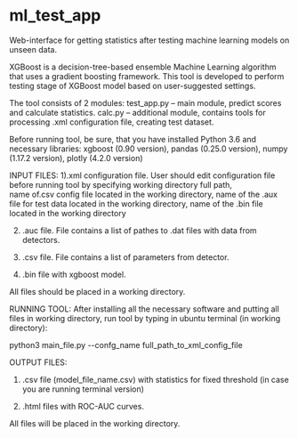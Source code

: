 # ml_test_app
Web-interface for getting statistics after testing machine learning models on unseen data.

XGBoost is a decision-tree-based ensemble Machine Learning algorithm that uses a gradient boosting framework. 
This tool is developed to perform testing stage of  XGBoost model based on user-suggested settings. 

The tool consists of 2 modules: 
test_app.py – main module, predict scores and calculate statistics. 
calc.py – additional module, contains tools for processing .xml configuration file, creating test dataset. 

Before running tool, be sure, that you have installed Python 3.6 and necessary libraries: 
xgboost (0.90 version), pandas (0.25.0 version), numpy (1.17.2 version), plotly (4.2.0 version)

INPUT FILES:
1).xml configuration file. User should edit configuration file before running tool by specifying working directory full path,  
name of.csv config file located in the working directory, name of the .aux file for test data located in the working directory,
name of the .bin file located in the working directory 

2) .auc  file. File contains a list of pathes to .dat files with data from detectors. 

3) .csv file. File contains a list of parameters from detector. 

4) .bin file with xgboost model. 

All files should be placed in a working directory. 

RUNNING TOOL:
After installing all the necessary software and putting all files in working directory, 
run tool by typing in ubuntu terminal (in working directory): 

python3 main_file.py --confg_name full_path_to_xml_config_file 

OUTPUT FILES:
1) .csv file (model_file_name.csv) with statistics for fixed threshold (in case you are running terminal version)

2)  .html files with ROC-AUC curves.  

All files will be placed in the working directory. 
